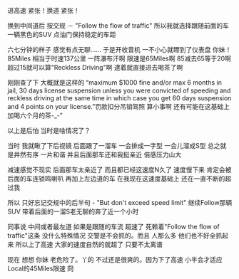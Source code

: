 进高速 紧张！换道 紧张！


换到中间道后 按交规 － "Follow the flow of traffic" 所以我就选择跟随前面的车 一辆黑色的SUV 点油门保持稳定的车距


六七分钟的样子 感觉有点无聊…… 于是开收音机 一不小心就瞟到了仪表盘 你妹！85Miles 相当于时速137公里 一阵瀑布汗啊 限速是65Miles啊 85减去65等于20啊  超过15就可以算"Reckless Driving"啊 逮着就直接进去喝茶了啊


刚刚查了下 大概就是这样的 “maximum $1000 fine and/or max 6 months in jail, 30 days license suspension unless you were convicted of speeding and reckless driving at the same time in which case you get 60 days suspension and 4 points on your license.”罚款扣分吊销驾照 算小事啊 还有可能在这基础上加喝六个月的茶-_-"


以上是后怕 当时是啥情况了？


当时 我就瞅了下后视镜 后面跟了一溜车 一会排成一字型 一会儿溜成S型 总之就是井然有序 一片和谐 并且后面那车还和我挺亲近 倍感压力山大


减速感觉不现实 后面那车太亲近了 而且都已经这速度N久了 速度慢下来 肯定会被后面的车连锁鸣喇叭 再加上左边道的车 在我现在这速度基础上 还在一直不断的超过我


所以 只好忘记交规中的后半句 - "But don't exceed speed limit" 继续Follow那辆SUV 带着后面的一溜S老无聊的奔了近一个小时


同事说 中间或者最左道 如果是跟随的车流 超速了 死赖着"Follow the flow of traffic"这条 没什么特殊情况 交警是不会抓的。而且 人那么多 他们也不好全抓起来 所以上了高速 大家的速度自然的就超了 只要不太离谱


现在 想想 你妹 老危险了。丫的 不过还是很爽的。因为下了高速 小半会才适应Local的45Miles限速 冏 
